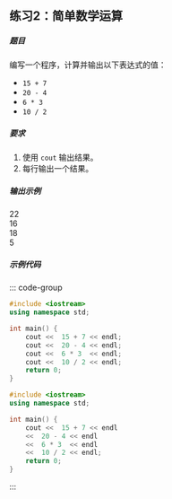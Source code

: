## 练习2：简单数学运算

##### 题目
编写一个程序，计算并输出以下表达式的值：
- `15 + 7`
- `20 - 4`
- `6 * 3`
- `10 / 2`

##### 要求
1. 使用 `cout` 输出结果。
2. 每行输出一个结果。

##### 输出示例
<RunningResult>
22<br/>
16<br/>
18<br/>
5
</RunningResult>

##### 示例代码

<PasswordProtected>

::: code-group

```cpp [写法1]
#include <iostream>
using namespace std;

int main() {
    cout <<  15 + 7 << endl;
    cout <<  20 - 4 << endl;
    cout <<  6 * 3  << endl;
    cout <<  10 / 2 << endl;
    return 0;
}
```

```cpp [写法2]
#include <iostream>
using namespace std;

int main() {
    cout <<  15 + 7 << endl
    <<  20 - 4 << endl
    <<  6 * 3  << endl
    <<  10 / 2 << endl;
    return 0;
}
```

:::

</PasswordProtected>